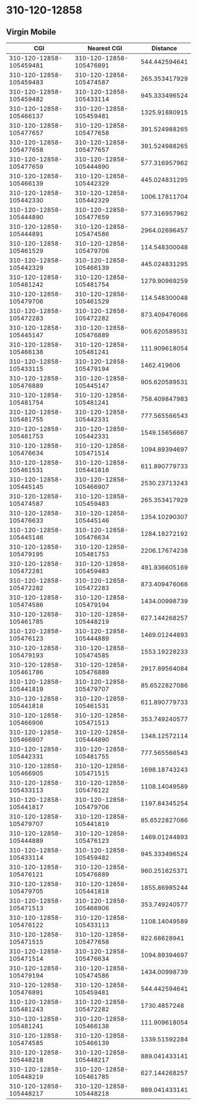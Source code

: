 # 310-120-12858
## Virgin Mobile


| CGI | Nearest CGI | Distance |
|-----|-------------|----------|
| 310-120-12858-105459481 | 310-120-12858-105476891 | 544.442594641 |
| 310-120-12858-105459483 | 310-120-12858-105474587 | 265.353417929 |
| 310-120-12858-105459482 | 310-120-12858-105433114 | 945.333496524 |
| 310-120-12858-105466137 | 310-120-12858-105459481 | 1325.91880915 |
| 310-120-12858-105477657 | 310-120-12858-105477658 | 391.524988265 |
| 310-120-12858-105477658 | 310-120-12858-105477657 | 391.524988265 |
| 310-120-12858-105477659 | 310-120-12858-105444890 | 577.316957962 |
| 310-120-12858-105466139 | 310-120-12858-105442329 | 445.024831295 |
| 310-120-12858-105442330 | 310-120-12858-105442329 | 1006.17811704 |
| 310-120-12858-105444890 | 310-120-12858-105477659 | 577.316957962 |
| 310-120-12858-105444891 | 310-120-12858-105474586 | 2964.02696457 |
| 310-120-12858-105461529 | 310-120-12858-105479706 | 114.548300048 |
| 310-120-12858-105442329 | 310-120-12858-105466139 | 445.024831295 |
| 310-120-12858-105481242 | 310-120-12858-105481754 | 1279.90969259 |
| 310-120-12858-105479706 | 310-120-12858-105461529 | 114.548300048 |
| 310-120-12858-105472283 | 310-120-12858-105472282 | 873.409476066 |
| 310-120-12858-105445147 | 310-120-12858-105476889 | 905.620589531 |
| 310-120-12858-105466138 | 310-120-12858-105481241 | 111.909618054 |
| 310-120-12858-105433115 | 310-120-12858-105479194 | 1462.419606 |
| 310-120-12858-105476889 | 310-120-12858-105445147 | 905.620589531 |
| 310-120-12858-105481754 | 310-120-12858-105481241 | 756.409847983 |
| 310-120-12858-105481755 | 310-120-12858-105442331 | 777.565566543 |
| 310-120-12858-105481753 | 310-120-12858-105442331 | 1549.15656667 |
| 310-120-12858-105476634 | 310-120-12858-105471514 | 1094.89394697 |
| 310-120-12858-105461531 | 310-120-12858-105441818 | 611.890779733 |
| 310-120-12858-105445145 | 310-120-12858-105466907 | 2530.23713243 |
| 310-120-12858-105474587 | 310-120-12858-105459483 | 265.353417929 |
| 310-120-12858-105476633 | 310-120-12858-105445146 | 1354.10290307 |
| 310-120-12858-105445146 | 310-120-12858-105476634 | 1284.18272192 |
| 310-120-12858-105479195 | 310-120-12858-105481753 | 2206.17674238 |
| 310-120-12858-105472281 | 310-120-12858-105459483 | 491.936605169 |
| 310-120-12858-105472282 | 310-120-12858-105472283 | 873.409476066 |
| 310-120-12858-105474586 | 310-120-12858-105479194 | 1434.00998739 |
| 310-120-12858-105461785 | 310-120-12858-105448219 | 627.144268257 |
| 310-120-12858-105476123 | 310-120-12858-105444889 | 1469.01244893 |
| 310-120-12858-105479193 | 310-120-12858-105474585 | 1553.19228233 |
| 310-120-12858-105461786 | 310-120-12858-105476889 | 2917.89564084 |
| 310-120-12858-105441819 | 310-120-12858-105479707 | 85.6522827086 |
| 310-120-12858-105441818 | 310-120-12858-105461531 | 611.890779733 |
| 310-120-12858-105466906 | 310-120-12858-105471513 | 353.749240577 |
| 310-120-12858-105466907 | 310-120-12858-105444890 | 1348.12572114 |
| 310-120-12858-105442331 | 310-120-12858-105481755 | 777.565566543 |
| 310-120-12858-105466905 | 310-120-12858-105471515 | 1698.18743243 |
| 310-120-12858-105433113 | 310-120-12858-105476122 | 1108.14049589 |
| 310-120-12858-105441817 | 310-120-12858-105479706 | 1197.84345254 |
| 310-120-12858-105479707 | 310-120-12858-105441819 | 85.6522827086 |
| 310-120-12858-105444889 | 310-120-12858-105476123 | 1469.01244893 |
| 310-120-12858-105433114 | 310-120-12858-105459482 | 945.333496524 |
| 310-120-12858-105476121 | 310-120-12858-105476889 | 960.251625371 |
| 310-120-12858-105479705 | 310-120-12858-105441818 | 1855.86985244 |
| 310-120-12858-105471513 | 310-120-12858-105466906 | 353.749240577 |
| 310-120-12858-105476122 | 310-120-12858-105433113 | 1108.14049589 |
| 310-120-12858-105471515 | 310-120-12858-105477658 | 822.68628941 |
| 310-120-12858-105471514 | 310-120-12858-105476634 | 1094.89394697 |
| 310-120-12858-105479194 | 310-120-12858-105474586 | 1434.00998739 |
| 310-120-12858-105476891 | 310-120-12858-105459481 | 544.442594641 |
| 310-120-12858-105481243 | 310-120-12858-105472282 | 1730.4857248 |
| 310-120-12858-105481241 | 310-120-12858-105466138 | 111.909618054 |
| 310-120-12858-105474585 | 310-120-12858-105466139 | 1339.51592284 |
| 310-120-12858-105448218 | 310-120-12858-105448217 | 889.041433141 |
| 310-120-12858-105448219 | 310-120-12858-105461785 | 627.144268257 |
| 310-120-12858-105448217 | 310-120-12858-105448218 | 889.041433141 |
